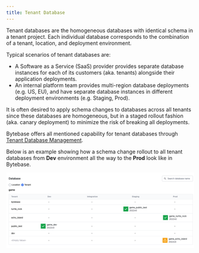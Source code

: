 ```yaml
---
title: Tenant Database
---
```


Tenant databases are the homogeneous databases with identical schema in a tenant project. Each individual database corresponds to the combination of a tenant, location, and deployment environment.

Typical scenarios of tenant databases are:

- A Software as a Service (SaaS) provider provides separate database instances for each of its customers (aka. tenants) alongside their application deployments.
- An internal platform team provides multi-region database deployments (e.g. US, EU), and have separate database instances in different deployment environments (e.g. Staging, Prod).

It is often desired to apply schema changes to databases across all tenants since these databases are homogeneous, but in a staged rollout fashion (aka. canary deployment) to minimize the risk of breaking all deployments.

Bytebase offers all mentioned capability for tenant databases through [Tenant Database Management](/docs/tenant-database-management). 

Below is an example showing how a schema change rollout to all tenant databases from **Dev** environment all the way to the **Prod** look like in Bytebase.

![tenant-matrix](/static/docs/tenant-matrix.png)
